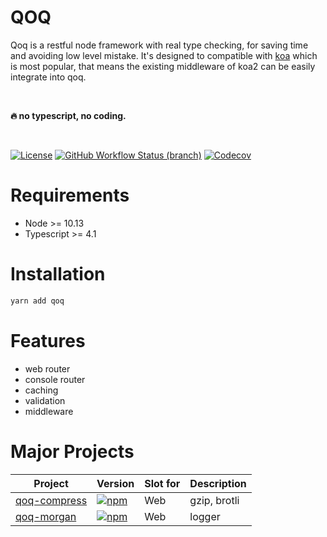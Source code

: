 # QOQ
Qoq is a restful node framework with real type checking, for saving time and avoiding low level mistake. It's designed to compatible with [koa](https://github.com/koajs/koa) which is most popular, that means the existing middleware of koa2 can be easily integrate into qoq.

<br>

**🔥 no typescript, no coding.**

<br>

[![License](https://img.shields.io/github/license/qoq-ts/qoq)](https://github.com/qoq-ts/qoq/blob/master/LICENSE)
[![GitHub Workflow Status (branch)](https://img.shields.io/github/workflow/status/qoq-ts/qoq/CI/master)](https://github.com/qoq-ts/qoq/actions)
[![Codecov](https://img.shields.io/codecov/c/github/qoq-ts/qoq)](https://codecov.io/gh/qoq-ts/qoq)

# Requirements

* Node >= 10.13
* Typescript >= 4.1

# Installation

```bash
yarn add qoq
```

# Features

* web router
* console router
* caching
* validation
* middleware

# Major Projects
| Project | Version | Slot for | Description |
| ------- | ------- | ------ | ------ |
| [qoq-compress](https://github.com/qoq-ts/qoq-compress) | [![npm](https://img.shields.io/npm/v/qoq-compress)](https://www.npmjs.com/package/qoq-compress) | Web | gzip, brotli |
| [qoq-morgan](https://github.com/qoq-ts/qoq-morgan) | [![npm](https://img.shields.io/npm/v/qoq-morgan)](https://www.npmjs.com/package/qoq-morgan) | Web | logger |
